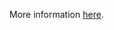 More information [here](https://docs.bridgecrew.io/docs/ensure-cosmos-db-accounts-have-restricted-access).
